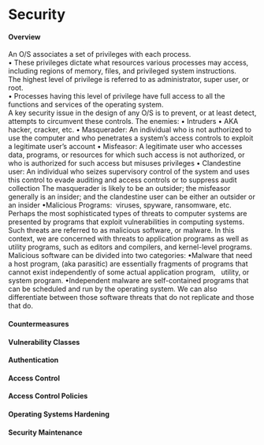 # Security
#### Overview  
An O/S associates a set of privileges with each process.  
• These privileges dictate what resources various processes may access, including regions of memory, files, and privileged system instructions.  
The highest level of privilege is referred to as administrator,  super user, or root.  
• Processes having this level of privilege have full access to all  the functions and services of the operating system.  
A key security issue in the design of any O/S is to prevent, or at least detect, attempts to circumvent these controls.
The enemies:
• Intruders
• AKA hacker, cracker, etc.
• Masquerader: An individual who is not authorized to use the computer and who penetrates a system’s access controls to exploit a legitimate user’s account
• Misfeasor: A legitimate user who accesses data, programs, or resources for which such access is not authorized, or who is authorized for such access but misuses privileges
• Clandestine user: An individual who seizes supervisory control of the system and uses this control to evade auditing and access controls or to suppress audit collection
The masquerader is likely to be an outsider; the misfeasor generally is an insider; and the clandestine user can be either an outsider or an insider
•Malicious Programs:  viruses, spyware, ransomware, etc.
Perhaps the most sophisticated types of threats to computer systems are presented by programs that exploit vulnerabilities in computing systems.
Such threats are referred to as malicious software, or malware.
In this context, we are concerned with threats to application programs as well as utility programs, such as editors and compilers, and kernel-level programs.
Malicious software can be divided into two categories:
•Malware that need a host program, (aka parasitic) are essentially fragments of programs that cannot exist independently of some actual application program,   utility, or system program.
•Independent malware are self-contained programs that can be scheduled and run by the operating system.
We can also differentiate between those software threats that do not replicate and those that do.
#### Countermeasures  
#### Vulnerability Classes  
#### Authentication  
#### Access Control  
#### Access Control Policies  
#### Operating Systems Hardening  
#### Security Maintenance  